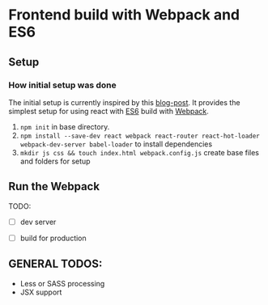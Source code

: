 # Frontend build with Webpack and ES6

## Setup

### How initial setup was done
The initial setup is currently inspired by this [blog-post](http://jmfurlott.com/tutorial-setting-up-a-single-page-react-web-app-with-react-router-and-webpack/). It provides the simplest setup for using react with [ES6](linkme) build with [Webpack](linkme).

1.  `npm init` in base directory.
2.  `npm install --save-dev react webpack react-router react-hot-loader webpack-dev-server babel-loader` to install dependencies
3.  `mkdir js css && touch index.html webpack.config.js` create base files and folders for setup

## Run the Webpack
 TODO:
  - [ ] dev server
  - [ ] build for production



## GENERAL TODOS:
  - Less or SASS processing
  - JSX support
